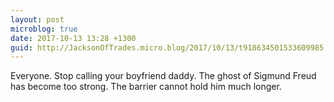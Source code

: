 ```yaml
---
layout: post
microblog: true
date: 2017-10-13 13:28 +1300
guid: http://JacksonOfTrades.micro.blog/2017/10/13/t918634501533609985.html
---
```

Everyone. Stop calling your boyfriend daddy. The ghost of Sigmund Freud has become too strong. The barrier cannot hold him much longer.
